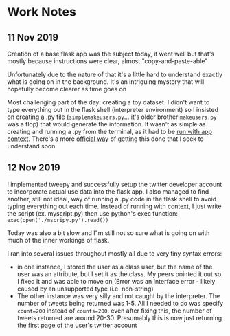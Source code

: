 # Work Notes

## 11 Nov 2019
Creation of a base flask app was the subject today, it went well but that's mostly
because instructions were clear, almost "copy-and-paste-able"

Unfortunately due to the nature of that it's a little hard to understand exactly what
is going on in the background. It's an intriguing mystery that will hopefully become
clearer as time goes on

Most challenging part of the day: creating a toy dataset. I didn't want to type
everything out in the flask shell (interpreter environment) so I insisted on creating
a .py file (`simplemakeusers.py`... it's older brother `makeusers.py` was a flop)
that would generate the information. It wasn't as simple as creating and running a .py 
from the terminal, as it had to be [run with app context](https://stackoverflow.com/questions/46540664/no-application-found-either-work-inside-a-view-function-or-push-an-application/46541219#46541219). 
There's a more [official way](https://flask.palletsprojects.com/en/1.1.x/cli/#custom-commands) of getting this done that I seek to understand soon.

## 12 Nov 2019

I implemented tweepy and successfully setup the twitter developer account to incorporate
actual use data into the flask app. I also managed to find another, still not ideal,
way of running a .py code in the flask shell to avoid typing everything out each time.
Instead of running with context, I just write the script (ex. myscript.py) then use
python's exec function: `exec(open('./mscripy.py').read())`

Today was also a bit slow and I"m still not so sure what is going on with much of the
inner workings of flask.

I ran into several issues throughout mostly all due to very tiny syntax errors:
- in one instance, I stored the user as a class user, but the name of the user was an
attribute, but I set it as the class. My peers pointed it out so I fixed it and was
able to move on (Error was an Interface error - likely caused by an unsupported type
(i.e. non-string)
- The other instance was very silly and not caught by the interpreter. The number of
tweets being returned was 1-5. All I needed to do was specify `count=200` instead of
`counts=200`. even after fixing this, the number of tweets returned are around
20-30. Presumably this is now just returning the first page of the user's twitter account

